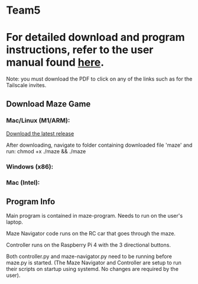 # Team5
# For detailed download and program instructions, refer to the user manual found [here](https://github.com/180D-FW-2024/Team5/blob/main/ECE_180_User_Manual.pdf).
Note: you must download the PDF to click on any of the links such as for the Tailscale invites.


## Download Maze Game
### Mac/Linux (M1/ARM):
[Download the latest release](https://github.com/180D-FW-2024/Team5/releases/download/v1.0.0-beta/maze)

After downloading, navigate to folder containing downloaded file 'maze' and run: chmod +x ./maze && ./maze

### Windows (x86):

### Mac (Intel):


## Program Info
Main program is contained in maze-program. Needs to run on the user's laptop.

Maze Navigator code runs on the RC car that goes through the maze.

Controller runs on the Raspberry Pi 4 with the 3 directional buttons.

Both controller.py and maze-navigator.py need to be running before maze.py is started. (The Maze Navigator and Controller are setup to run their scripts on startup using systemd. No changes are required by the user).
